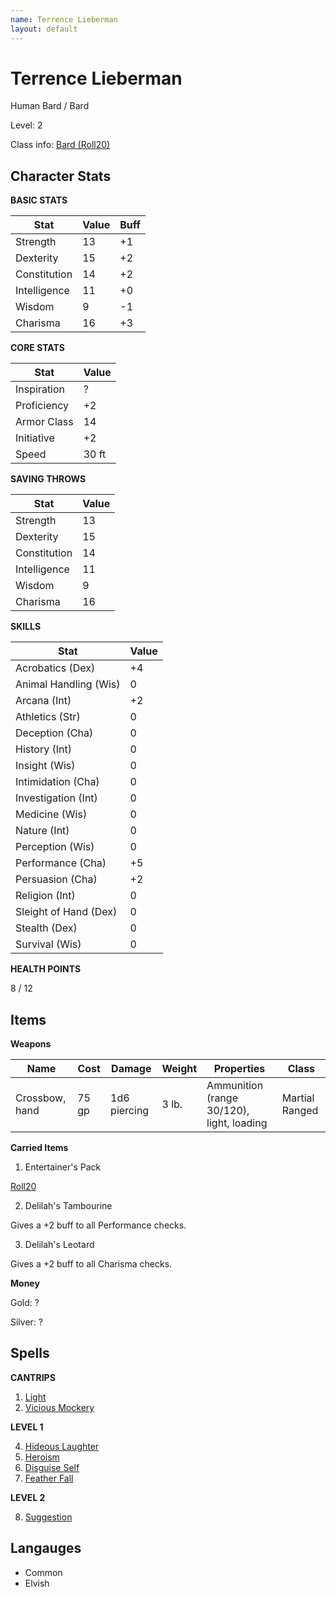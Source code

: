 ```yaml
---
name: Terrence Lieberman
layout: default
---
```


# Terrence Lieberman

Human Bard / Bard 

Level: 2

Class info: [Bard (Roll20)](https://roll20.net/compendium/dnd5e/Bard#content)

## Character Stats

**BASIC STATS**

| Stat         | Value | Buff |
| ------------ | ----- | ---- |
| Strength     | 13    | +1   |
| Dexterity    | 15    | +2   |
| Constitution | 14    | +2   |
| Intelligence | 11    | +0   |
| Wisdom       | 9     | -1   |
| Charisma     | 16    | +3   |

**CORE STATS**

| Stat         | Value |
| ------------ | ----- |
| Inspiration  | ?     | 
| Proficiency  | +2    | 
| Armor Class  | 14    | 
| Initiative   | +2    | 
| Speed        | 30 ft | 

**SAVING THROWS**

| Stat         | Value |
| ------------ | ----- |
| Strength     | 13    |
| Dexterity    | 15    |
| Constitution | 14    |
| Intelligence | 11    |
| Wisdom       | 9     |
| Charisma     | 16    |

**SKILLS**

| Stat                  | Value |
| --------------------- | ----- |
| Acrobatics (Dex)      | +4    |
| Animal Handling (Wis) | 0     |
| Arcana (Int)          | +2    |
| Athletics (Str)       | 0     |
| Deception (Cha)       | 0     |
| History (Int)         | 0     |
| Insight (Wis)         | 0     |
| Intimidation (Cha)    | 0     |
| Investigation (Int)   | 0     |
| Medicine (Wis)        | 0     |
| Nature (Int)          | 0     |
| Perception (Wis)      | 0     |
| Performance (Cha)     | +5    |
| Persuasion (Cha)      | +2    |
| Religion (Int)        | 0     |
| Sleight of Hand (Dex) | 0     |
| Stealth (Dex)         | 0     |
| Survival (Wis)        | 0     |


**HEALTH POINTS**

8 / 12

## Items

**Weapons**

| Name           | Cost  | Damage       | Weight | Properties                                | Class          |
| -------------- | ----- | ------------ | ------ | ----------------------------------------- | -------------- |
| Crossbow, hand | 75 gp | 1d6 piercing | 3 lb.  | Ammunition (range 30/120), light, loading | Martial Ranged |

**Carried Items**

1. Entertainer's Pack

[Roll20](https://roll20.net/compendium/dnd5e/Entertainer%27s%20Pack#h-Entertainer%27s%20Pack)

2. Delilah's Tambourine

Gives a +2 buff to all Performance checks.

3. Delilah's Leotard

Gives a +2 buff to all Charisma checks.

**Money**

Gold: ?

Silver: ? 

## Spells

**CANTRIPS**

1. [Light](https://5thsrd.org/spellcasting/spells/light/)
2. [Vicious Mockery](https://5thsrd.org/spellcasting/spells/vicious_mockery/)

**LEVEL 1**

4. [Hideous Laughter](https://5thsrd.org/spellcasting/spells/hideous_laughter/)
5. [Heroism](https://5thsrd.org/spellcasting/spells/heroism/)
6. [Disguise Self](https://5thsrd.org/spellcasting/spells/disguise_self/)
7. [Feather Fall](https://5thsrd.org/spellcasting/spells/feather_fall/)

**LEVEL 2**

8. [Suggestion](https://5thsrd.org/spellcasting/spells/suggestion/)

## Langauges

- Common
- Elvish

